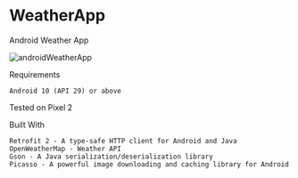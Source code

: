 
# WeatherApp
Android Weather App

![androidWeatherApp](https://user-images.githubusercontent.com/75526352/115454665-547c8800-a221-11eb-9203-5bf92c825e13.png)

Requirements

    Android 10 (API 29) or above

Tested on Pixel 2
    
Built With

    Retrofit 2 - A type-safe HTTP client for Android and Java
    OpenWeatherMap - Weather API
    Gson - A Java serialization/deserialization library 
    Picasso - A powerful image downloading and caching library for Android

